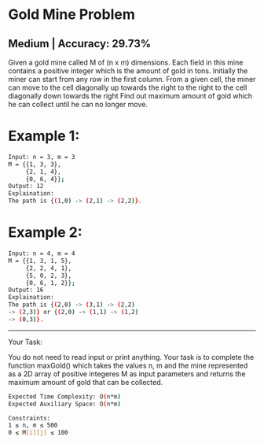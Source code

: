 # Gold Mine Problem

## Medium  |  Accuracy: 29.73%

<p>Given a gold mine called M of (n x m) dimensions. Each field in this mine contains a positive integer which is the amount of gold in tons. Initially the miner can start from any row in the first column. From a given cell, the miner can move 
to the cell diagonally up towards the right 
to the right
to the cell diagonally down towards the right
Find out maximum amount of gold which he can collect until he can no longer move.</p>


# Example 1:
```bash
Input: n = 3, m = 3
M = {{1, 3, 3},
     {2, 1, 4},
     {0, 6, 4}};
Output: 12
Explaination: 
The path is {(1,0) -> (2,1) -> (2,2)}.
```

# Example 2:
```bash
Input: n = 4, m = 4
M = {{1, 3, 1, 5},
     {2, 2, 4, 1},
     {5, 0, 2, 3},
     {0, 6, 1, 2}};
Output: 16
Explaination: 
The path is {(2,0) -> (3,1) -> (2,2) 
-> (2,3)} or {(2,0) -> (1,1) -> (1,2) 
-> (0,3)}.
```

<hr>

<span>Your Task:</span>
<p>You do not need to read input or print anything. Your task is to complete the function maxGold() which takes the values n, m and the mine represented as a 2D array of positive integeres M as input parameters and returns the maximum amount of gold that can be collected.</p>

```bash
Expected Time Complexity: O(n*m)
Expected Auxiliary Space: O(n*m)

Constraints:
1 ≤ n, m ≤ 500
0 ≤ M[i][j] ≤ 100
```